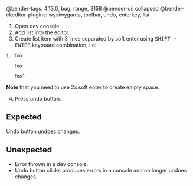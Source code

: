 @bender-tags: 4.13.0, bug, range, 3158
@bender-ui: collapsed
@bender-ckeditor-plugins: wysiwygarea, toolbar, undo, enterkey, list

1. Open dev console.
2. Add list into the editor.
3. Create list item with 3 lines separated by soft enter using <kbd>SHIFT + ENTER</kbd> keyboard combination, i.e:

```
1. foo

   foo

   foo^
```

**Note** that you need to use 2x soft enter to create empty space.

4. Press undo button.

## Expected

Undo button undoes changes.

## Unexpected

* Error thrown in a dev console.
* Undo button clicks produces errors in a console and no longer undoes changes.
